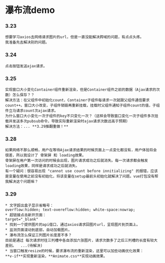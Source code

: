 # 瀑布流demo

### 3.23  
  
    想要学习axios去网络请求图片的url，但是一直没能解决跨域的问题，有点点头疼。
    我准备先去解决别的问题。   

### 3.24    

    点击按钮发送ajax请求。

### 3.25

    实现窗口大小变化Container组件重新渲染，但是Container组件之前的数据（Ajax请求的次数）怎么保存？？
    解决方法：在父组件中初始化count，Container子组件每请求一次就跟父组件通信要求count++。窗口大小改变，子组件销毁再重新挂载，挂载时父组件通知子组件count的值，子组件立马请求count次ajax请求。
    为什么窗口大小变化一次子组件的key不只变化一次？（这样会导致窗口变化一次子组件多次挂载并发送多次pubsub命令，导致实际重新渲染时ajax请求次数远高于预期）
    解决方法：... **3.29推翻重做！**

### 3.28

    如果网络不那么顺畅，用户在等待Ajax请求结果的时候页面上一点变化都没有，用户体验将会很差，所以我设计了 骨架屏 和 loading效果。
    骨架屏在用户第一次访问的时候会出现，图片请求成功之后就消失。每一次请求都会触发loading效果，同样是请求成功之后就消失。
    有一个疑问：很容易出现 "cannot use count before innitializing" 的报错，应该是变量在使用之前没有初始化，将该变量在setup最前头初始化就解决了问题。vue打包没有帮我解决这个问题嘛？

### 3.29

    * 文字超出盒子显示省略号：
    overflow:hidden; text-overeflow:hidden; white-space:nowrap;
    * 超链接点击新开页面：
    target="_blank"
    * 找到一个提供图片的api借口，通过axios请求回图片url，呈现图片到页面上。
    * 监测页面滚动到底部，自动加载图片。
    * 瀑布流怎么保证三列图片长度差不多？ 
    目前是通过 每次请求时往三列槽中各自添加六张图片，请求次数多了之后三列槽的长度有较大差别。  ...(待解决)
    * 当窗⼝触发resize的时候，要求瀑布流的重新渲染，这⾥可以加些动画优化效果：
    **v-if**实现重新渲染，**Animate.css**实现动画效果。
